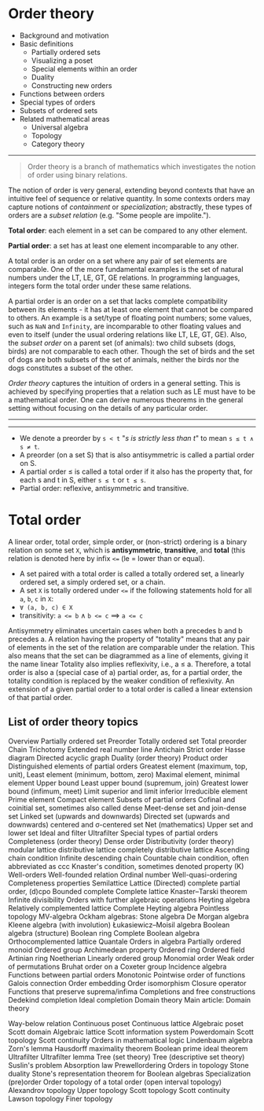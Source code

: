 # Order theory


* Background and motivation
* Basic definitions
  * Partially ordered sets
  * Visualizing a poset
  * Special elements within an order
  * Duality
  * Constructing new orders
* Functions between orders
* Special types of orders
* Subsets of ordered sets
* Related mathematical areas
    * Universal algebra
    * Topology
    * Category theory

---

> Order theory is a branch of mathematics which investigates the notion of order using binary relations.


The notion of order is very general, extending beyond contexts that have an intuitive feel of sequence or relative quantity. In some contexts orders may capture notions of *containment* or *specialization*; abstractly, these types of orders are a *subset relation* (e.g. "Some people are impolite.").

**Total order**: each element in a set can be compared to any other element.

**Partial order**: a set has at least one element incomparable to any other.


A total order is an order on a set where any pair of set elements are comparable. One of the more fundamental examples is the set of natural numbers under the LT, LE, GT, GE relations. In programming languages, integers form the total order under these same relations.

A partial order is an order on a set that lacks complete compatibility between its elements - it has at least one element that cannot be compared to others. An example is a set/type of floating point numbers; some values, such as `NaN` and `Infinity`, are incomparable to other floating values and even to itself (under the usual ordering relations like LT, LE, GT, GE). Also, the *subset order* on a parent set (of animals): two child subsets (dogs, birds) are not comparable to each other. Though the set of birds and the set of dogs are both subsets of the set of animals, neither the birds nor the dogs constitutes a subset of the other.

*Order theory* captures the intuition of orders in a general setting. This is achieved by specifying properties that a relation such as LE must have to be a mathematical order. One can derive numerous theorems in the general setting without focusing on the details of any particular order.



---


---



- We denote a preorder by `s < t` "_s is strictly less than t_" to mean `s ≤ t ∧ s ≠ t`.
- A preorder (on a set S) that is also antisymmetric is called a partial order
on S.
- A partial order ≤ is called a total order if it also has the property that,
for each s and t in S, either `s ≤ t` or `t ≤ s`.
- Partial order: reflexive, antisymmetric and transitive.


# Total order
A linear order, total order, simple order, or (non-strict) ordering is a binary relation on some set `X`, which is **antisymmetric**, **transitive**, and **total** (this relation is denoted here by infix `<=` (le = lower than or equal).
- A set paired with a total order is called a totally ordered set, a linearly ordered set, a simply ordered set, or a chain.
- A set `X` is totally ordered under `<=` if the following statements hold for all `a`, `b`, `c` in `X`:
- `∀ (a, b, c) ∈ X`
- transitivity: `a <= b` ∧ `b <= c` ⟹ `a <= c`

Antisymmetry eliminates uncertain cases when both a precedes b and b precedes a. A relation having the property of "totality" means that any pair of elements in the set of the relation are comparable under the relation. This also means that the set can be diagrammed as a line of elements, giving it the name linear Totality also implies reflexivity, i.e., a ≤ a. Therefore, a total order is also a (special case of a) partial order, as, for a partial order, the totality condition is replaced by the weaker condition of reflexivity. An extension of a given partial order to a total order is called a linear extension of that partial order.



## List of order theory topics 
Overview
Partially ordered set
Preorder
Totally ordered set
Total preorder
Chain
Trichotomy
Extended real number line
Antichain
Strict order
Hasse diagram
Directed acyclic graph
Duality (order theory)
Product order
Distinguished elements of partial orders
Greatest element (maximum, top, unit), Least element (minimum, bottom, zero)
Maximal element, minimal element
Upper bound
Least upper bound (supremum, join)
Greatest lower bound (infimum, meet)
Limit superior and limit inferior
Irreducible element
Prime element
Compact element
Subsets of partial orders
Cofinal and coinitial set, sometimes also called dense
Meet-dense set and join-dense set
Linked set (upwards and downwards)
Directed set (upwards and downwards)
centered and σ-centered set
Net (mathematics)
Upper set and lower set
Ideal and filter
Ultrafilter
Special types of partial orders
Completeness (order theory)
Dense order
Distributivity (order theory)
modular lattice
distributive lattice
completely distributive lattice
Ascending chain condition
Infinite descending chain
Countable chain condition, often abbreviated as ccc
Knaster's condition, sometimes denoted property (K)
Well-orders
Well-founded relation
Ordinal number
Well-quasi-ordering
Completeness properties
Semilattice
Lattice
(Directed) complete partial order, (d)cpo
Bounded complete
Complete lattice
Knaster–Tarski theorem
Infinite divisibility
Orders with further algebraic operations
Heyting algebra
Relatively complemented lattice
Complete Heyting algebra
Pointless topology
MV-algebra
Ockham algebras:
Stone algebra
De Morgan algebra
Kleene algebra (with involution)
Łukasiewicz–Moisil algebra
Boolean algebra (structure)
Boolean ring
Complete Boolean algebra
Orthocomplemented lattice
Quantale
Orders in algebra
Partially ordered monoid
Ordered group
Archimedean property
Ordered ring
Ordered field
Artinian ring
Noetherian
Linearly ordered group
Monomial order
Weak order of permutations
Bruhat order on a Coxeter group
Incidence algebra
Functions between partial orders
Monotonic
Pointwise order of functions
Galois connection
Order embedding
Order isomorphism
Closure operator
Functions that preserve suprema/infima
Completions and free constructions
Dedekind completion
Ideal completion
Domain theory
Main article: Domain theory

Way-below relation
Continuous poset
Continuous lattice
Algebraic poset
Scott domain
Algebraic lattice
Scott information system
Powerdomain
Scott topology
Scott continuity
Orders in mathematical logic
Lindenbaum algebra
Zorn's lemma
Hausdorff maximality theorem
Boolean prime ideal theorem
Ultrafilter
Ultrafilter lemma
Tree (set theory)
Tree (descriptive set theory)
Suslin's problem
Absorption law
Prewellordering
Orders in topology
Stone duality
Stone's representation theorem for Boolean algebras
Specialization (pre)order
Order topology of a total order (open interval topology)
Alexandrov topology
Upper topology
Scott topology
Scott continuity
Lawson topology
Finer topology
